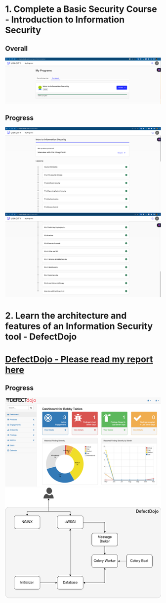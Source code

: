 # 1. Complete a Basic Security Course - Introduction to Information Security
## Overall
![](images/Udacity_overall.png)

## Progress
![pr1](images/udacity_progress_1.png)
![pr2](images/udacity_progress_2.png)



# 2. Learn the architecture and features of an Information Security tool - DefectDojo


# [DefectDojo - Please read my report here](/Le_Trong_Minh_DefectDojo_.pdf)


## Progress
![pr1](images/dashboard-dj.png)
![DJ](images/dj.png)


